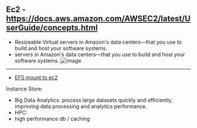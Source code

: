 ## Ec2 - https://docs.aws.amazon.com/AWSEC2/latest/UserGuide/concepts.html
- Resizeable Virtual servers in Amazon's data centers—that you use to build and host your software systems.
- servers in Amazon's data centers—that you use to build and host your software systems.
![image](https://github.com/Ananyojha/aws-cloud-practitioner/assets/76782360/d81d06b9-65af-4992-8790-7d944cba281d)
-----------------------------------
- [EFS mount to ec2](https://docs.aws.amazon.com/AWSEC2/latest/UserGuide/AmazonEFS.html)

Instance Store:
- Big Data Analytics: process large datasets quickly and efficiently, improving data processing and analytics performance.
- HPC:
- high performance db / caching 
